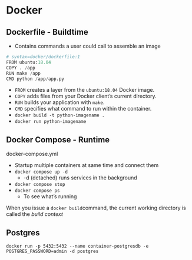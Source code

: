 # Docker

## Dockerfile - Buildtime

-   Contains commands a user could call to assemble an image

```python
# syntax=docker/dockerfile:1
FROM ubuntu:18.04
COPY . /app
RUN make /app
CMD python /app/app.py
```

-   `FROM` creates a layer from the `ubuntu:18.04` Docker image.
-   `COPY` adds files from your Docker client’s current directory.
-   `RUN` builds your application with `make`.
-   `CMD` specifies what command to run within the container.
-   `docker build -t python-imagename .`
-   `docker run python-imagename`

## Docker Compose - Runtime

docker-compose.yml

-   Startup multiple containers at same time and connect them
-   `docker compose up -d`
    -   -d (detached) runs services in the background
-   `docker compose stop`
-   `docker compose ps`
    -   To see what’s running

When you issue a `docker build`command, the current working directory is called the _build context_

## Postgres

`docker run -p 5432:5432 --name container-postgresdb -e POSTGRES_PASSWORD=admin -d postgres`